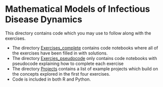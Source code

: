 # Mathematical Models of Infectious Disease Dynamics

This directory contains code which you may use to follow along with the exercises.

* The directory [Exercises_complete](Exercises_complete) contains code notebooks where all of the exercises have been filled in with solutions.
* The directory [Exercies_pseudocode](Exercises_pseudocode) only contains code notebooks with pseudocode explaining how to complete each exercise
* The directory [Projects](Projects.md) contains a list of example projects which build on the concepts explored in the first four exercises.
* Code is included in both R and Python.